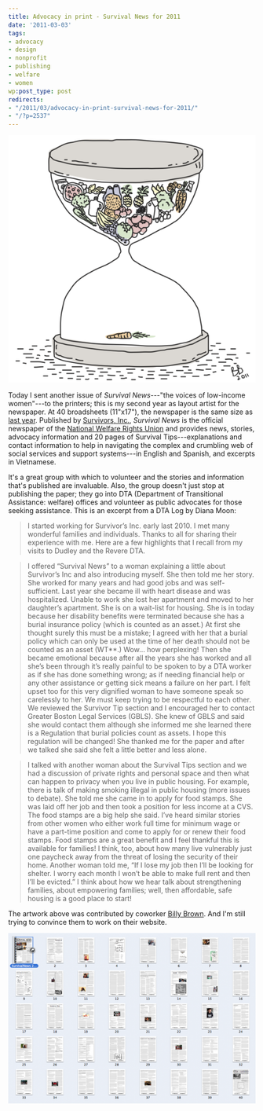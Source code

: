 ```yaml
---
title: Advocacy in print - Survival News for 2011
date: '2011-03-03'
tags:
- advocacy
- design
- nonprofit
- publishing
- welfare
- women
wp:post_type: post
redirects:
- "/2011/03/advocacy-in-print-survival-news-for-2011/"
- "/?p=2537"
---
```


![](2011-03-03-Advocacy-in-print---Survival-News-for-2011/foodTimer-600x600.png "foodTimer")

Today I sent another issue of _Survival News_---"the voices of low-income women"---to the printers; this is my second year as layout artist for the newspaper. At 40 broadsheets (11"x17"), the newspaper is the same size as [last year](http://www.island94.org/2010/02/laying-out-latest-layout/). Published by [Survivors, Inc.](http://survivorsinc.org), _Survival News_ is the official newspaper of the [National Welfare Rights Union](http://www.nationalwru.org/) and provides news, stories, advocacy information and 20 pages of Survival Tips---explanations and contact information to help in navigating the complex and crumbling web of social services and support systems---in English and Spanish, and excerpts in Vietnamese.

It's a great group with which to volunteer and the stories and information that's published are invaluable. Also, the group doesn't just stop at publishing the paper; they go into DTA (Department of Transitional Assistance: welfare) offices and volunteer as public advocates for those seeking assistance. This is an excerpt from a DTA Log by Diana Moon:

> I started working for Survivor’s Inc. early last 2010. I met many wonderful families and individuals. Thanks to all for sharing their experience with me. Here are a few highlights that I recall from my visits to Dudley and the Revere DTA.

>

> I offered “Survival News” to a woman explaining a little about Survivor’s Inc and also introducing myself. She then told me her story. She worked for many years and had good jobs and was self-sufficient. Last year she became ill with heart disease and was hospitalized. Unable to work she lost her apartment and moved to her daughter’s apartment. She is on a wait-list for housing. She is in today because her disability benefits were terminated because she has a burial insurance policy (which is counted as an asset.) At first she thought surely this must be a mistake; I agreed with her that a burial policy which can only be used at the time of her death should not be counted as an asset (WT\*\*.) Wow... how perplexing! Then she became emotional because after all the years she has worked and all she’s been through it’s really painful to be spoken to by a DTA worker as if she has done something wrong; as if needing financial help or any other assistance or getting sick means a failure on her part. I felt upset too for this very dignified woman to have someone speak so carelessly to her. We must keep trying to be respectful to each other. We reviewed the Survivor Tip section and I encouraged her to contact Greater Boston Legal Services (GBLS). She knew of GBLS and said she would contact them although she informed me she learned there is a Regulation that burial policies count as assets. I hope this regulation will be changed! She thanked me for the paper and after we talked she said she felt a little better and less alone.

>

> I talked with another woman about the Survival Tips section and we had a discussion of private rights and personal space and then what can happen to privacy when you live in public housing. For example, there is talk of making smoking illegal in public housing (more issues to debate). She told me she came in to apply for food stamps. She was laid off her job and then took a position for less income at a CVS. The food stamps are a big help she said. I’ve heard similar stories from other women who either work full time for minimum wage or have a part-time position and come to apply for or renew their food stamps. Food stamps are a great benefit and I feel thankful this is available for families! I think, too, about how many live vulnerably just one paycheck away from the threat of losing the security of their home. Another woman told me, “If I lose my job then I’ll be looking for shelter. I worry each month I won’t be able to make full rent and then I’ll be evicted.” I think about how we hear talk about strengthening families, about empowering families; well, then affordable, safe housing is a good place to start!

The artwork above was contributed by coworker [Billy Brown](http://robobilly.com). And I'm still trying to convince them to work on their website.

![](2011-03-03-Advocacy-in-print---Survival-News-for-2011/survival-news-600x413.png "survival news")
